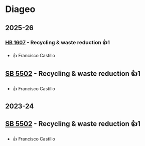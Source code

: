 # Diageo
## 2025-26

### [HB 1607](/bill/2025-26/hb/1607/) - Recycling & waste reduction 👍1  
* 👍 Francisco Castillo

## [SB 5502](/bill/2025-26/sb/5502/) - Recycling & waste reduction 👍1  
* 👍 Francisco Castillo

## 2023-24

## [SB 5502](/bill/2023-24/sb/5502/) - Recycling & waste reduction 👍1  
* 👍 Francisco Castillo
